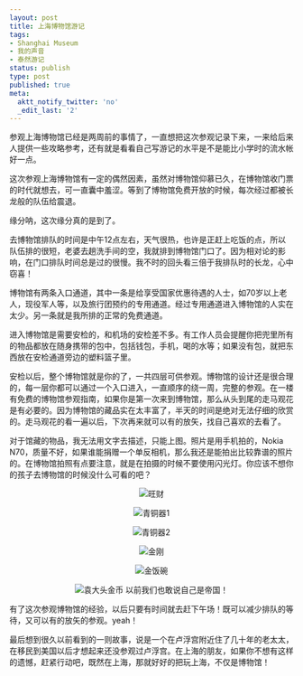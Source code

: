 ```yaml
---
layout: post
title: 上海博物馆游记
tags:
- Shanghai Museum
- 我的声音
- 泰然游记
status: publish
type: post
published: true
meta:
  aktt_notify_twitter: 'no'
  _edit_last: '2'
---
```

<!--more-->参观上海博物馆已经是两周前的事情了，一直想把这次参观记录下来，一来给后来人提供一些攻略参考，还有就是看看自己写游记的水平是不是能比小学时的流水帐好一点。

这次参观上海博物馆有一定的偶然因素，虽然对博物馆仰慕已久，在博物馆收门票的时代就想去，可一直囊中羞涩。等到了博物馆免费开放的时候，每次经过都被长龙般的队伍给震退。

缘分呐，这次缘分真的是到了。

去博物馆排队的时间是中午12点左右，天气很热，也许是正赶上吃饭的点，所以队伍排的很短，老婆去趟洗手间的空，我就排到博物馆门口了。因为相对论的影响，在门口排队时间总是过的很慢。我不时的回头看三倍于我排队时的长龙，心中窃喜！

博物馆有两条入口通道，其中一条是给享受国家优惠待遇的人士，如70岁以上老人，现役军人等，以及旅行团预约的专用通道。经过专用通道进入博物馆的人实在太少。另一条就是我所排的正常的免费通道。

进入博物馆是需要安检的，和机场的安检差不多。有工作人员会提醒你把兜里所有的物品都放在随身携带的包中，包括钱包，手机，喝的水等；如果没有包，就把东西放在安检通道旁边的塑料篮子里。

安检以后，整个博物馆就是你的了，一共四层可供参观。博物馆的设计还是很合理的，每一层你都可以通过一个入口进入，一直顺序的绕一周，完整的参观。在一楼有免费的博物馆参观指南，如果你是第一次来到博物馆，那么从头到尾的走马观花是有必要的。因为博物馆的藏品实在太丰富了，半天的时间是绝对无法仔细的欣赏的。走马观花的看一遍以后，下次再来就可以有的放矢，找自己喜欢的去看了。

对于馆藏的物品，我无法用文字去描述，只能上图。照片是用手机拍的，Nokia N70，质量不好，如果谁能捐赠一个单反相机，那么我还是能拍出比较靠谱的照片的。在博物馆拍照有点要注意，就是在拍摄的时候不要使用闪光灯。你应该不想你的孩子去博物馆的时候没什么可看的吧？
<p style="text-align: center;"><img src="http://farm3.static.flickr.com/2590/3788931618_2bd2d37ae7.jpg" alt="旺财" /></p>
<p style="text-align: center;"><img src="http://farm3.static.flickr.com/2478/3788931616_6ab84be624.jpg" alt="青铜器1" /></p>
<p style="text-align: center;"><img src="http://farm3.static.flickr.com/2667/3788931614_7d414d07ef.jpg" alt="青铜器2" /></p>
<p style="text-align: center;"><img src="http://farm3.static.flickr.com/2675/3788931620_4fd3191f76.jpg" alt="金刚" /></p>
<p style="text-align: center;"><img src="http://farm4.static.flickr.com/3436/3788931624_2651447962.jpg" alt="金饭碗" /></p>

<p style="text-align: center;"><img src="http://farm3.static.flickr.com/2676/3788931626_6dd020dd02.jpg" alt="袁大头金币" />
以前我们也敢说自己是帝国！
<p style="text-align: left;">有了这次参观博物馆的经验，以后只要有时间就去赶下午场！既可以减少排队的等待，又可以有的放矢的参观。yeah！</p>
<p style="text-align: left;">最后想到很久以前看到的一则故事，说是一个在卢浮宫附近住了几十年的老太太，在移民到美国以后才想起来还没参观过卢浮宫。在上海的朋友，如果你不想有这样的遗憾，赶紧行动吧，既然在上海，那就好好的把玩上海，不仅是博物馆！</p>
